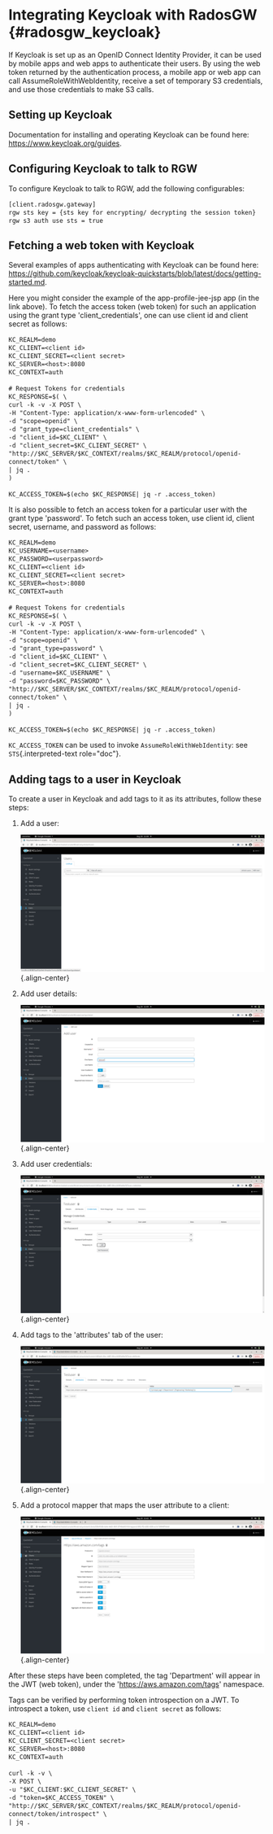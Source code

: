 # Integrating Keycloak with RadosGW {#radosgw_keycloak}

If Keycloak is set up as an OpenID Connect Identity Provider, it can be
used by mobile apps and web apps to authenticate their users. By using
the web token returned by the authentication process, a mobile app or
web app can call AssumeRoleWithWebIdentity, receive a set of temporary
S3 credentials, and use those credentials to make S3 calls.

## Setting up Keycloak

Documentation for installing and operating Keycloak can be found here:
<https://www.keycloak.org/guides>.

## Configuring Keycloak to talk to RGW

To configure Keycloak to talk to RGW, add the following configurables:

    [client.radosgw.gateway]
    rgw sts key = {sts key for encrypting/ decrypting the session token}
    rgw s3 auth use sts = true

## Fetching a web token with Keycloak

Several examples of apps authenticating with Keycloak can be found here:
<https://github.com/keycloak/keycloak-quickstarts/blob/latest/docs/getting-started.md>.

Here you might consider the example of the app-profile-jee-jsp app (in
the link above). To fetch the access token (web token) for such an
application using the grant type \'client_credentials\', one can use
client id and client secret as follows:

    KC_REALM=demo
    KC_CLIENT=<client id>
    KC_CLIENT_SECRET=<client secret>
    KC_SERVER=<host>:8080
    KC_CONTEXT=auth

    # Request Tokens for credentials
    KC_RESPONSE=$( \
    curl -k -v -X POST \
    -H "Content-Type: application/x-www-form-urlencoded" \
    -d "scope=openid" \
    -d "grant_type=client_credentials" \
    -d "client_id=$KC_CLIENT" \
    -d "client_secret=$KC_CLIENT_SECRET" \
    "http://$KC_SERVER/$KC_CONTEXT/realms/$KC_REALM/protocol/openid-connect/token" \
    | jq .
    )

    KC_ACCESS_TOKEN=$(echo $KC_RESPONSE| jq -r .access_token)

It is also possible to fetch an access token for a particular user with
the grant type \'password\'. To fetch such an access token, use client
id, client secret, username, and password as follows:

    KC_REALM=demo
    KC_USERNAME=<username>
    KC_PASSWORD=<userpassword>
    KC_CLIENT=<client id>
    KC_CLIENT_SECRET=<client secret>
    KC_SERVER=<host>:8080
    KC_CONTEXT=auth

    # Request Tokens for credentials
    KC_RESPONSE=$( \
    curl -k -v -X POST \
    -H "Content-Type: application/x-www-form-urlencoded" \
    -d "scope=openid" \
    -d "grant_type=password" \
    -d "client_id=$KC_CLIENT" \
    -d "client_secret=$KC_CLIENT_SECRET" \
    -d "username=$KC_USERNAME" \
    -d "password=$KC_PASSWORD" \
    "http://$KC_SERVER/$KC_CONTEXT/realms/$KC_REALM/protocol/openid-connect/token" \
    | jq .
    )

    KC_ACCESS_TOKEN=$(echo $KC_RESPONSE| jq -r .access_token)

`KC_ACCESS_TOKEN` can be used to invoke `AssumeRoleWithWebIdentity`: see
`STS`{.interpreted-text role="doc"}.

## Adding tags to a user in Keycloak

To create a user in Keycloak and add tags to it as its attributes,
follow these steps:

1.  Add a user:

    ![image](../images/keycloak-adduser.png){.align-center}

2.  Add user details:

    ![image](../images/keycloak-userdetails.png){.align-center}

3.  Add user credentials:

    ![image](../images/keycloak-usercredentials.png){.align-center}

4.  Add tags to the \'attributes\' tab of the user:

    ![image](../images/keycloak-usertags.png){.align-center}

5.  Add a protocol mapper that maps the user attribute to a client:

    ![image](../images/keycloak-userclientmapper.png){.align-center}

After these steps have been completed, the tag \'Department\' will
appear in the JWT (web token), under the
\'<https://aws.amazon.com/tags>\' namespace.

Tags can be verified by performing token introspection on a JWT. To
introspect a token, use `client id` and `client secret` as follows:

    KC_REALM=demo
    KC_CLIENT=<client id>
    KC_CLIENT_SECRET=<client secret>
    KC_SERVER=<host>:8080
    KC_CONTEXT=auth

    curl -k -v \
    -X POST \
    -u "$KC_CLIENT:$KC_CLIENT_SECRET" \
    -d "token=$KC_ACCESS_TOKEN" \
    "http://$KC_SERVER/$KC_CONTEXT/realms/$KC_REALM/protocol/openid-connect/token/introspect" \
    | jq .
